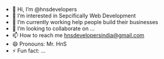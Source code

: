 - 👋 Hi, I’m @hnsdevelopers
- 👀 I’m interested in Sepcifically Web Development
- 🌱 I’m currently working help people build their businesses
- 💞️ I’m looking to collaborate on ...
- 📫 How to reach me hnsdevelopersindia@gmail.com
- 😄 Pronouns: Mr. HnS
- ⚡ Fun fact: ...

<!---
hnsdevelopers/hnsdevelopers is a ✨ special ✨ repository because its `README.md` (this file) appears on your GitHub profile.
You can click the Preview link to take a look at your changes.
--->
